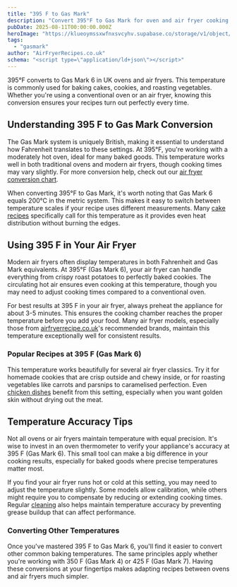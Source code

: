 ```yaml
---
title: "395 F to Gas Mark"
description: "Convert 395°F to Gas Mark for oven and air fryer cooking. Learn the exact Gas Mark equivalent and handy temperature tips for perfect results."
pubDate: 2025-08-11T00:00:00.000Z
heroImage: "https://klueoymssxwfnxsvcyhv.supabase.co/storage/v1/object/public/md/395-f-to-gas-mark-466f1999.png"
tags:
  - "gasmark"
author: "AirFryerRecipes.co.uk"
schema: "<script type=\"application/ld+json\"></script>"
---
```


<p>395°F converts to Gas Mark 6 in UK ovens and air fryers. This temperature is commonly used for baking cakes, cookies, and roasting vegetables. Whether you're using a conventional oven or an air fryer, knowing this conversion ensures your recipes turn out perfectly every time.</p>

<h2>Understanding 395 F to Gas Mark Conversion</h2>
<p>The Gas Mark system is uniquely British, making it essential to understand how Fahrenheit translates to these settings. At 395°F, you're working with a moderately hot oven, ideal for many baked goods. This temperature works well in both traditional ovens and modern air fryers, though cooking times may vary slightly. For more conversion help, check out our <a href=https://www.airfryerrecipe.co.uk/air-fryer-conversion-chart>air fryer conversion chart</a>.</p>
<p>When converting 395°F to Gas Mark, it's worth noting that Gas Mark 6 equals 200°C in the metric system. This makes it easy to switch between temperature scales if your recipe uses different measurements. Many <a href=https://www.airfryerrecipe.co.uk/recipe-category/Cakes>cake recipes</a> specifically call for this temperature as it provides even heat distribution without burning the edges.</p>

<h2>Using 395 F in Your Air Fryer</h2>
<p>Modern air fryers often display temperatures in both Fahrenheit and Gas Mark equivalents. At 395°F (Gas Mark 6), your air fryer can handle everything from crispy roast potatoes to perfectly baked cookies. The circulating hot air ensures even cooking at this temperature, though you may need to adjust cooking times compared to a conventional oven.</p>
<p>For best results at 395 F in your air fryer, always preheat the appliance for about 3-5 minutes. This ensures the cooking chamber reaches the proper temperature before you add your food. Many air fryer models, especially those from <a href=https://www.airfryerrecipe.co.uk>airfryerrecipe.co.uk</a>'s recommended brands, maintain this temperature exceptionally well for consistent results.</p>

<h3>Popular Recipes at 395 F (Gas Mark 6)</h3>
<p>This temperature works beautifully for several air fryer classics. Try it for homemade cookies that are crisp outside and chewy inside, or for roasting vegetables like carrots and parsnips to caramelised perfection. Even <a href=https://www.airfryerrecipe.co.uk/recipe-category/Chicken>chicken dishes</a> benefit from this setting, especially when you want golden skin without drying out the meat.</p>

<h2>Temperature Accuracy Tips</h2>
<p>Not all ovens or air fryers maintain temperature with equal precision. It's wise to invest in an oven thermometer to verify your appliance's accuracy at 395 F (Gas Mark 6). This small tool can make a big difference in your cooking results, especially for baked goods where precise temperatures matter most.</p>
<p>If you find your air fryer runs hot or cold at this setting, you may need to adjust the temperature slightly. Some models allow calibration, while others might require you to compensate by reducing or extending cooking times. Regular <a href=https://www.airfryerrecipe.co.uk/air-fryer-cleaner>cleaning</a> also helps maintain temperature accuracy by preventing grease buildup that can affect performance.</p>

<h3>Converting Other Temperatures</h3>
<p>Once you've mastered 395 F to Gas Mark 6, you'll find it easier to convert other common baking temperatures. The same principles apply whether you're working with 350 F (Gas Mark 4) or 425 F (Gas Mark 7). Having these conversions at your fingertips makes adapting recipes between ovens and air fryers much simpler.</p>